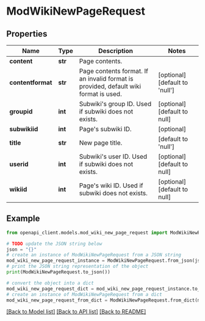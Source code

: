 # ModWikiNewPageRequest


## Properties

Name | Type | Description | Notes
------------ | ------------- | ------------- | -------------
**content** | **str** | Page contents. | 
**contentformat** | **str** | Page contents format. If an invalid format is provided, default                     wiki format is used. | [optional] [default to 'null']
**groupid** | **int** | Subwiki&#39;s group ID. Used if subwiki does not exists. | [optional] [default to null]
**subwikiid** | **int** | Page&#39;s subwiki ID. | [optional] 
**title** | **str** | New page title. | [default to 'null']
**userid** | **int** | Subwiki&#39;s user ID. Used if subwiki does not exists. | [optional] [default to null]
**wikiid** | **int** | Page&#39;s wiki ID. Used if subwiki does not exists. | [optional] [default to null]

## Example

```python
from openapi_client.models.mod_wiki_new_page_request import ModWikiNewPageRequest

# TODO update the JSON string below
json = "{}"
# create an instance of ModWikiNewPageRequest from a JSON string
mod_wiki_new_page_request_instance = ModWikiNewPageRequest.from_json(json)
# print the JSON string representation of the object
print(ModWikiNewPageRequest.to_json())

# convert the object into a dict
mod_wiki_new_page_request_dict = mod_wiki_new_page_request_instance.to_dict()
# create an instance of ModWikiNewPageRequest from a dict
mod_wiki_new_page_request_from_dict = ModWikiNewPageRequest.from_dict(mod_wiki_new_page_request_dict)
```
[[Back to Model list]](../README.md#documentation-for-models) [[Back to API list]](../README.md#documentation-for-api-endpoints) [[Back to README]](../README.md)



